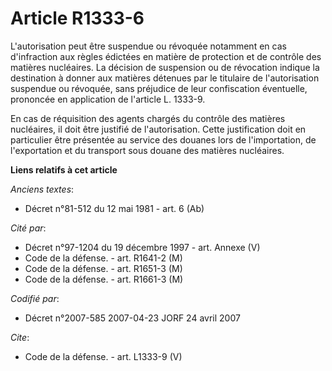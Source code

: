 # Article R1333-6

L'autorisation peut être suspendue ou révoquée notamment en cas d'infraction aux règles édictées en matière de protection et
de contrôle des matières nucléaires. La décision de suspension ou de révocation indique la destination à donner aux matières
détenues par le titulaire de l'autorisation suspendue ou révoquée, sans préjudice de leur confiscation éventuelle, prononcée
en application de l'article L. 1333-9. 

En cas de réquisition des agents chargés du contrôle des matières nucléaires, il doit être justifié de l'autorisation. Cette
justification doit en particulier être présentée au service des douanes lors de l'importation, de l'exportation et du
transport sous douane des matières nucléaires.

**Liens relatifs à cet article**

_Anciens textes_:

  - Décret n°81-512 du 12 mai 1981 - art. 6 (Ab)

_Cité par_:

  - Décret n°97-1204 du 19 décembre 1997 - art. Annexe (V)
  - Code de la défense. - art. R1641-2 (M)
  - Code de la défense. - art. R1651-3 (M)
  - Code de la défense. - art. R1661-3 (M)

_Codifié par_:

  - Décret n°2007-585 2007-04-23 JORF 24 avril 2007

_Cite_:

  - Code de la défense. - art. L1333-9 (V)
